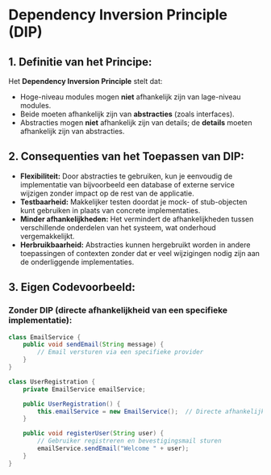 # Dependency Inversion Principle (DIP)

## 1. Definitie van het Principe:
Het **Dependency Inversion Principle** stelt dat:
- Hoge-niveau modules mogen **niet** afhankelijk zijn van lage-niveau modules.
- Beide moeten afhankelijk zijn van **abstracties** (zoals interfaces).
- Abstracties mogen **niet** afhankelijk zijn van details; de **details** moeten afhankelijk zijn van abstracties.

## 2. Consequenties van het Toepassen van DIP:
- **Flexibiliteit:** Door abstracties te gebruiken, kun je eenvoudig de implementatie van bijvoorbeeld een database of externe service wijzigen zonder impact op de rest van de applicatie.
- **Testbaarheid:** Makkelijker testen doordat je mock- of stub-objecten kunt gebruiken in plaats van concrete implementaties.
- **Minder afhankelijkheden:** Het vermindert de afhankelijkheden tussen verschillende onderdelen van het systeem, wat onderhoud vergemakkelijkt.
- **Herbruikbaarheid:** Abstracties kunnen hergebruikt worden in andere toepassingen of contexten zonder dat er veel wijzigingen nodig zijn aan de onderliggende implementaties.

## 3. Eigen Codevoorbeeld:

### Zonder DIP (directe afhankelijkheid van een specifieke implementatie):

```java
class EmailService {
    public void sendEmail(String message) {
        // Email versturen via een specifieke provider
    }
}

class UserRegistration {
    private EmailService emailService;

    public UserRegistration() {
        this.emailService = new EmailService();  // Directe afhankelijkheid van EmailService
    }

    public void registerUser(String user) {
        // Gebruiker registreren en bevestigingsmail sturen
        emailService.sendEmail("Welcome " + user);
    }
}


